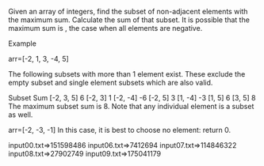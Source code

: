 Given an array of integers, find the subset of non-adjacent elements with the maximum sum. Calculate the sum of that subset. It is possible that the maximum sum is , the case when all elements are negative.

Example

arr=[-2, 1, 3, -4, 5]

The following subsets with more than 1 element exist. These exclude the empty subset and single element subsets which are also valid.

Subset      Sum
[-2, 3, 5]   6
[-2, 3]      1
[-2, -4]    -6
[-2, 5]      3
[1, -4]     -3
[1, 5]       6
[3, 5]       8
The maximum subset sum is 8. Note that any individual element is a subset as well.

arr=[-2, -3, -1]
In this case, it is best to choose no element: return 0.

input00.txt=>151598486
input06.txt=>7412694
input07.txt=>114846322
input08.txt=>27902749
input09.txt=>175041179